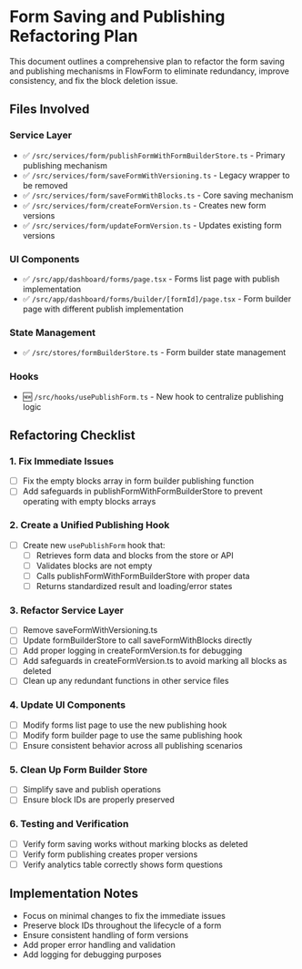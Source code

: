 # Form Saving and Publishing Refactoring Plan

This document outlines a comprehensive plan to refactor the form saving and publishing mechanisms in FlowForm to eliminate redundancy, improve consistency, and fix the block deletion issue.

## Files Involved

### Service Layer
- ✅ `/src/services/form/publishFormWithFormBuilderStore.ts` - Primary publishing mechanism
- ✅ `/src/services/form/saveFormWithVersioning.ts` - Legacy wrapper to be removed
- ✅ `/src/services/form/saveFormWithBlocks.ts` - Core saving mechanism
- ✅ `/src/services/form/createFormVersion.ts` - Creates new form versions
- ✅ `/src/services/form/updateFormVersion.ts` - Updates existing form versions

### UI Components
- ✅ `/src/app/dashboard/forms/page.tsx` - Forms list page with publish implementation
- ✅ `/src/app/dashboard/forms/builder/[formId]/page.tsx` - Form builder page with different publish implementation

### State Management
- ✅ `/src/stores/formBuilderStore.ts` - Form builder state management

### Hooks
- 🆕 `/src/hooks/usePublishForm.ts` - New hook to centralize publishing logic

## Refactoring Checklist

### 1. Fix Immediate Issues
- [ ] Fix the empty blocks array in form builder publishing function
- [ ] Add safeguards in publishFormWithFormBuilderStore to prevent operating with empty blocks arrays

### 2. Create a Unified Publishing Hook
- [ ] Create new `usePublishForm` hook that:
  - [ ] Retrieves form data and blocks from the store or API
  - [ ] Validates blocks are not empty
  - [ ] Calls publishFormWithFormBuilderStore with proper data
  - [ ] Returns standardized result and loading/error states

### 3. Refactor Service Layer
- [ ] Remove saveFormWithVersioning.ts
- [ ] Update formBuilderStore to call saveFormWithBlocks directly
- [ ] Add proper logging in createFormVersion.ts for debugging
- [ ] Add safeguards in createFormVersion.ts to avoid marking all blocks as deleted
- [ ] Clean up any redundant functions in other service files

### 4. Update UI Components
- [ ] Modify forms list page to use the new publishing hook
- [ ] Modify form builder page to use the same publishing hook
- [ ] Ensure consistent behavior across all publishing scenarios

### 5. Clean Up Form Builder Store
- [ ] Simplify save and publish operations
- [ ] Ensure block IDs are properly preserved

### 6. Testing and Verification
- [ ] Verify form saving works without marking blocks as deleted
- [ ] Verify form publishing creates proper versions
- [ ] Verify analytics table correctly shows form questions

## Implementation Notes

- Focus on minimal changes to fix the immediate issues
- Preserve block IDs throughout the lifecycle of a form
- Ensure consistent handling of form versions
- Add proper error handling and validation
- Add logging for debugging purposes
